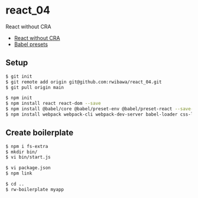 # react_04
React without CRA
* [React without CRA](https://dev.to/nikhilkumaran/don-t-use-create-react-app-how-you-can-set-up-your-own-reactjs-boilerplate-43l0)
* [Babel presets](https://babeljs.io/docs/en/presets)

## Setup
```sh
$ git init
$ git remote add origin git@github.com:rwibawa/react_04.git
$ git pull origin main

$ npm init
$ npm install react react-dom --save
$ npm install @babel/core @babel/preset-env @babel/preset-react --save-dev 
$ npm install webpack webpack-cli webpack-dev-server babel-loader css-loader style-loader html-webpack-plugin --save-dev 
```

## Create boilerplate
```sh
$ npm i fs-extra
$ mkdir bin/
$ vi bin/start.js

$ vi package.json
$ npm link

$ cd ..
$ rw-boilerplate myapp
```
